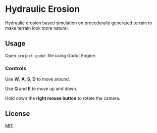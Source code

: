 # Hydraulic Erosion
Hydraulic erosion based simulation on procedurally generated terrain to make terrain look more natural.

## Usage
Open `project.godot` file using Godot Engine.

### Controls

Use **W**, **A**, **S**, **D** to move around.

Use **Q** and **E** to move up and down.

Hold down the **right mouse button** to rotate the camera.

## License
[MIT](https://opensource.org/licenses/MIT).

